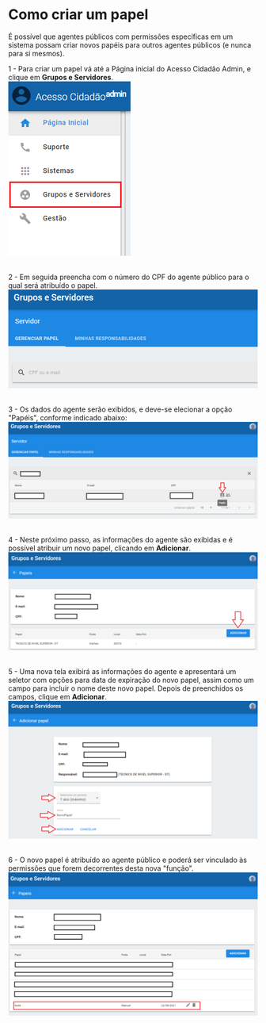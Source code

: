 # Como criar um papel

É possível que agentes públicos com permissões específicas em um sistema possam criar novos papéis para outros agentes públicos (e nunca para si mesmos).  

1 - Para criar um papel vá até a Página inicial do Acesso Cidadão Admin, e clique em **Grupos e Servidores**.  
!["Menu - Grupo e Servidores"](../_images/03_papeis.png)  
&nbsp;

2 - Em seguida preencha com o número do CPF do agente público para o qual será atribuído o papel.
!["Preencher CPF"](../_images/04_papeis.png)  
&nbsp;

3 - Os dados do agente serão exibidos, e deve-se elecionar a opção "Papéis", conforme indicado abaixo:
!["Dados do agente público"](../_images/05_papeis.png)  
&nbsp;

4 - Neste próximo passo, as informações do agente são exibidas e é possível atribuir um novo papel, clicando em **Adicionar**.
!["Adicionar Novo Papel"](../_images/06_papeis.png)  
&nbsp;

5 - Uma nova tela exibirá as informações do agente e apresentará um seletor com opções para data de expiração do novo papel, assim 
como um campo para incluir o nome deste novo papel. Depois de preenchidos os campos, clique em **Adicionar**.
!["Preencher campos novo papel"](../_images/07_papeis.png)  
&nbsp;

6 - O novo papel é atribuído ao agente público e poderá ser vinculado às permissões que forem decorrentes desta nova "função".
!["Novo papel"](../_images/08_papeis.png)